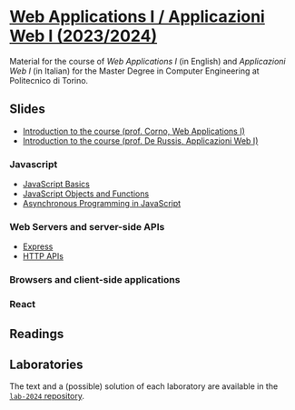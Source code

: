 # [Web Applications I / Applicazioni Web I (2023/2024)](https://github.com/polito-webapp1)

Material for the course of _Web Applications I_ (in English) and _Applicazioni Web I_ (in Italian) for the Master Degree in Computer Engineering at Politecnico di Torino.

## Slides

- [Introduction to the course (prof. Corno, Web Applications I)](./slide/00-intro-2024-WA1.pdf)
- [Introduction to the course (prof. De Russis, Applicazioni Web I)](./slide/00-intro-2024-AW1.pdf)

### Javascript

- [JavaScript Basics](./slide/1-01-javascript-basics.pdf)
- [JavaScript Objects and Functions](./slide/1-02-javascript-objects-functions.pdf)
- [Asynchronous Programming in JavaScript](./slide/1-03-javascript-async-programming.pdf)


### Web Servers and server-side APIs
- [Express](./slide/2-01-Express.pdf)
- [HTTP APIs](./slide/2-02-API.pdf)


### Browsers and client-side applications


### React


## Readings


## Laboratories
The text and a (possible) solution of each laboratory are available in the [`lab-2024` repository](https://github.com/polito-webapp1/lab-2024).

